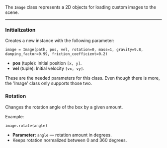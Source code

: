 The `Image` class represents a 2D objects for loading custom images to the scene.  

---

### Initialization

Creates a new instance with the following parameter:

    image = Image(path, pos, vel, rotation=0, mass=1, gravity=9.8, damping_factor=0.99, friction_coefficient=0.2)

- **pos** (tuple): Initial position `[x, y]`.
- **vel** (tuple): Initial velocity `[vx, vy]`.

These are the needed parameters for this class. Even though there is more, the 'Image' class only supports those two.


### Rotation

Changes the rotation angle of the box by a given amount.

Example:

    image.rotate(angle)


- **Parameter:** `angle` — rotation amount in degrees.
- Keeps rotation normalized between 0 and 360 degrees.
